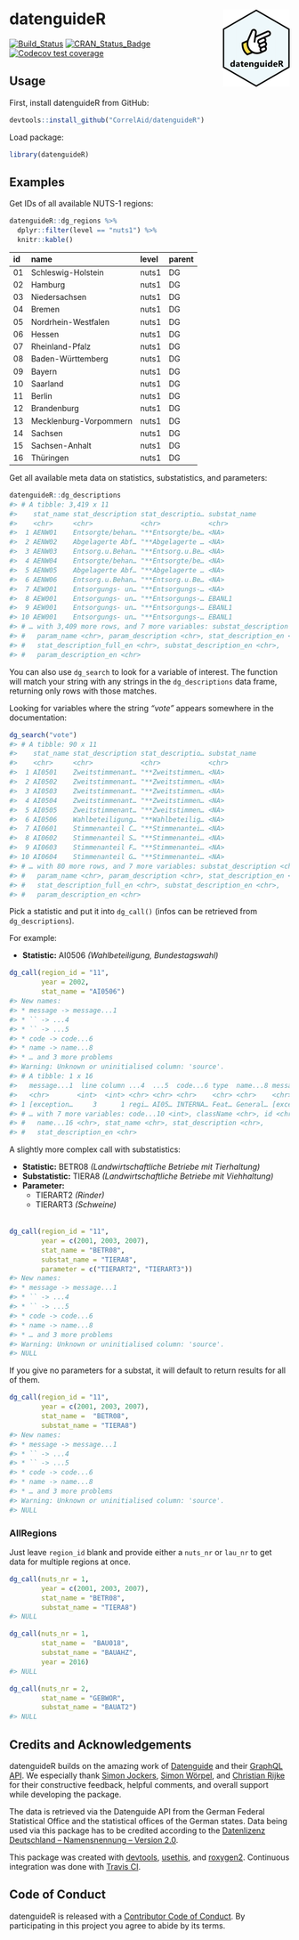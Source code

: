 
<!-- README.md is generated from README.Rmd. Please edit that file -->

# datenguideR <img src='man/figures/logo.png' align="right" height="139" />

<!-- badges: start -->

[![Build\_Status](https://travis-ci.org/CorrelAid/datenguideR.svg?branch=master)](https://travis-ci.org/CorrelAid/datenguideR)
[![CRAN\_Status\_Badge](http://www.r-pkg.org/badges/version/datenguideR)](https://cran.r-project.org/package=datenguideR)
[![Codecov test
coverage](https://codecov.io/gh/CorrelAid/datenguideR/branch/master/graph/badge.svg)](https://codecov.io/gh/CorrelAid/datenguideR?branch=master)
<!-- badges: end -->

## Usage

First, install datenguideR from GitHub:

``` r
devtools::install_github("CorrelAid/datenguideR")
```

Load package:

``` r
library(datenguideR)
```

## Examples

Get IDs of all available NUTS-1 regions:

``` r
datenguideR::dg_regions %>%
  dplyr::filter(level == "nuts1") %>%
  knitr::kable()
```

| id | name                   | level | parent |
| :- | :--------------------- | :---- | :----- |
| 01 | Schleswig-Holstein     | nuts1 | DG     |
| 02 | Hamburg                | nuts1 | DG     |
| 03 | Niedersachsen          | nuts1 | DG     |
| 04 | Bremen                 | nuts1 | DG     |
| 05 | Nordrhein-Westfalen    | nuts1 | DG     |
| 06 | Hessen                 | nuts1 | DG     |
| 07 | Rheinland-Pfalz        | nuts1 | DG     |
| 08 | Baden-Württemberg      | nuts1 | DG     |
| 09 | Bayern                 | nuts1 | DG     |
| 10 | Saarland               | nuts1 | DG     |
| 11 | Berlin                 | nuts1 | DG     |
| 12 | Brandenburg            | nuts1 | DG     |
| 13 | Mecklenburg-Vorpommern | nuts1 | DG     |
| 14 | Sachsen                | nuts1 | DG     |
| 15 | Sachsen-Anhalt         | nuts1 | DG     |
| 16 | Thüringen              | nuts1 | DG     |

Get all available meta data on statistics, substatistics, and
parameters:

``` r
datenguideR::dg_descriptions
#> # A tibble: 3,419 x 11
#>    stat_name stat_description stat_descriptio… substat_name
#>    <chr>     <chr>            <chr>            <chr>       
#>  1 AENW01    Entsorgte/behan… "**Entsorgte/be… <NA>        
#>  2 AENW02    Abgelagerte Abf… "**Abgelagerte … <NA>        
#>  3 AENW03    Entsorg.u.Behan… "**Entsorg.u.Be… <NA>        
#>  4 AENW04    Entsorgte/behan… "**Entsorgte/be… <NA>        
#>  5 AENW05    Abgelagerte Abf… "**Abgelagerte … <NA>        
#>  6 AENW06    Entsorg.u.Behan… "**Entsorg.u.Be… <NA>        
#>  7 AEW001    Entsorgungs- un… "**Entsorgungs-… <NA>        
#>  8 AEW001    Entsorgungs- un… "**Entsorgungs-… EBANL1      
#>  9 AEW001    Entsorgungs- un… "**Entsorgungs-… EBANL1      
#> 10 AEW001    Entsorgungs- un… "**Entsorgungs-… EBANL1      
#> # … with 3,409 more rows, and 7 more variables: substat_description <chr>,
#> #   param_name <chr>, param_description <chr>, stat_description_en <chr>,
#> #   stat_description_full_en <chr>, substat_description_en <chr>,
#> #   param_description_en <chr>
```

You can also use `dg_search` to look for a variable of interest. The
function will match your string with any strings in the
`dg_descriptions` data frame, returning only rows with those matches.

Looking for variables where the string *“vote”* appears somewhere in the
documentation:

``` r
dg_search("vote")
#> # A tibble: 90 x 11
#>    stat_name stat_description stat_descriptio… substat_name
#>    <chr>     <chr>            <chr>            <chr>       
#>  1 AI0501    Zweitstimmenant… "**Zweitstimmen… <NA>        
#>  2 AI0502    Zweitstimmenant… "**Zweitstimmen… <NA>        
#>  3 AI0503    Zweitstimmenant… "**Zweitstimmen… <NA>        
#>  4 AI0504    Zweitstimmenant… "**Zweitstimmen… <NA>        
#>  5 AI0505    Zweitstimmenant… "**Zweitstimmen… <NA>        
#>  6 AI0506    Wahlbeteiligung… "**Wahlbeteilig… <NA>        
#>  7 AI0601    Stimmenanteil C… "**Stimmenantei… <NA>        
#>  8 AI0602    Stimmenanteil S… "**Stimmenantei… <NA>        
#>  9 AI0603    Stimmenanteil F… "**Stimmenantei… <NA>        
#> 10 AI0604    Stimmenanteil G… "**Stimmenantei… <NA>        
#> # … with 80 more rows, and 7 more variables: substat_description <chr>,
#> #   param_name <chr>, param_description <chr>, stat_description_en <chr>,
#> #   stat_description_full_en <chr>, substat_description_en <chr>,
#> #   param_description_en <chr>
```

Pick a statistic and put it into `dg_call()` (infos can be retrieved
from `dg_descriptions`).

For example:

  - **Statistic:** AI0506 *(Wahlbeteiligung, Bundestagswahl)*

<!-- end list -->

``` r
dg_call(region_id = "11",
        year = 2002,
        stat_name = "AI0506")
#> New names:
#> * message -> message...1
#> * `` -> ...4
#> * `` -> ...5
#> * code -> code...6
#> * name -> name...8
#> * … and 3 more problems
#> Warning: Unknown or uninitialised column: 'source'.
#> # A tibble: 1 x 16
#>   message...1  line column ...4  ...5  code...6 type  name...8 message...9
#>   <chr>       <int>  <int> <chr> <chr> <chr>    <chr> <chr>    <chr>      
#> 1 [exception…     3      1 regi… AI05… INTERNA… Feat… General… [exception…
#> # … with 7 more variables: code...10 <int>, className <chr>, id <chr>,
#> #   name...16 <chr>, stat_name <chr>, stat_description <chr>,
#> #   stat_description_en <chr>
```

A slightly more complex call with substatistics:

  - **Statistic:** BETR08 *(Landwirtschaftliche Betriebe mit
    Tierhaltung)*
  - **Substatistic:** TIERA8 *(Landwirtschaftliche Betriebe mit
    Viehhaltung)*
  - **Parameter:**
      - TIERART2 *(Rinder)*
      - TIERART3 *(Schweine)*

<!-- end list -->

``` r

dg_call(region_id = "11", 
        year = c(2001, 2003, 2007), 
        stat_name = "BETR08", 
        substat_name = "TIERA8", 
        parameter = c("TIERART2", "TIERART3")) 
#> New names:
#> * message -> message...1
#> * `` -> ...4
#> * `` -> ...5
#> * code -> code...6
#> * name -> name...8
#> * … and 3 more problems
#> Warning: Unknown or uninitialised column: 'source'.
#> NULL
```

If you give no parameters for a substat, it will default to return
results for all of them.

``` r
dg_call(region_id = "11", 
        year = c(2001, 2003, 2007), 
        stat_name =  "BETR08", 
        substat_name = "TIERA8") 
#> New names:
#> * message -> message...1
#> * `` -> ...4
#> * `` -> ...5
#> * code -> code...6
#> * name -> name...8
#> * … and 3 more problems
#> Warning: Unknown or uninitialised column: 'source'.
#> NULL
```

### AllRegions

Just leave `region_id` blank and provide either a `nuts_nr` or `lau_nr`
to get data for multiple regions at once.

``` r
dg_call(nuts_nr = 1,
        year = c(2001, 2003, 2007), 
        stat_name = "BETR08", 
        substat_name = "TIERA8") 
#> NULL
```

``` r
dg_call(nuts_nr = 1,
        stat_name =  "BAU018",
        substat_name = "BAUAHZ",
        year = 2016)
#> NULL
```

``` r
dg_call(nuts_nr = 2, 
        stat_name = "GEBWOR", 
        substat_name = "BAUAT2")
#> NULL
```

<!-- # ```{r} -->

<!-- # library(datenguideR) -->

<!-- # debugonce(datenguideR:::add_substat_info) -->

<!-- # dg_call(lau_nr = 1, parent_chr = 10041,  -->

<!-- #         stat_name =  "BAU018", -->

<!-- #         substat_name = "BAUAHZ",) -->

<!-- # ``` -->

## Credits and Acknowledgements

datenguideR builds on the amazing work of
[Datenguide](https://datengui.de/) and their [GraphQL
API](https://github.com/datenguide/datenguide-api). We especially thank
[Simon Jockers](https://twitter.com/sjockers), [Simon
Wörpel](https://twitter.com/simonwoerpel), and [Christian
Rijke](https://twitter.com/crijke) for their constructive feedback,
helpful comments, and overall support while developing the package.

The data is retrieved via the Datenguide API from the German Federal
Statistical Office and the statistical offices of the German states.
Data being used via this package has to be credited according to the
[Datenlizenz Deutschland – Namensnennung –
Version 2.0](https://www.govdata.de/dl-de/by-2-0).

This package was created with
[devtools](https://github.com/r-lib/devtools),
[usethis](https://github.com/r-lib/usethis), and
[roxygen2](https://github.com/r-lib/roxygen2). Continuous integration
was done with [Travis CI](https://travis-ci.org/).

## Code of Conduct

datenguideR is released with a [Contributor Code of
Conduct](CODE_OF_CONDUCT.md). By participating in this project you agree
to abide by its terms.

